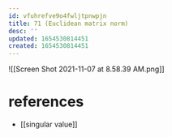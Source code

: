 ```yaml
---
id: vfuhrefve9o4fwljtpnwpjn
title: 71 (Euclidean matrix norm)
desc: ''
updated: 1654530814451
created: 1654530814451
---
```

![[Screen Shot 2021-11-07 at 8.58.39 AM.png]]
# references
- [[singular value]]
